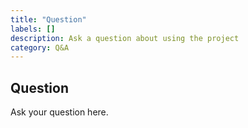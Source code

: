 ```yaml
---
title: "Question"
labels: []
description: Ask a question about using the project
category: Q&A
---
```


## Question

Ask your question here.
